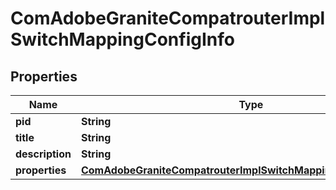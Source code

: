 

# ComAdobeGraniteCompatrouterImplSwitchMappingConfigInfo

## Properties

Name | Type | Description | Notes
------------ | ------------- | ------------- | -------------
**pid** | **String** |  |  [optional]
**title** | **String** |  |  [optional]
**description** | **String** |  |  [optional]
**properties** | [**ComAdobeGraniteCompatrouterImplSwitchMappingConfigProperties**](ComAdobeGraniteCompatrouterImplSwitchMappingConfigProperties.md) |  |  [optional]



